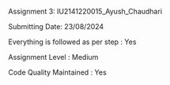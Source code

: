 Assignment 3: IU2141220015_Ayush_Chaudhari

Submitting Date: 23/08/2024

Everything is followed as per step : Yes

Assignment Level : Medium

Code Quality Maintained : Yes
